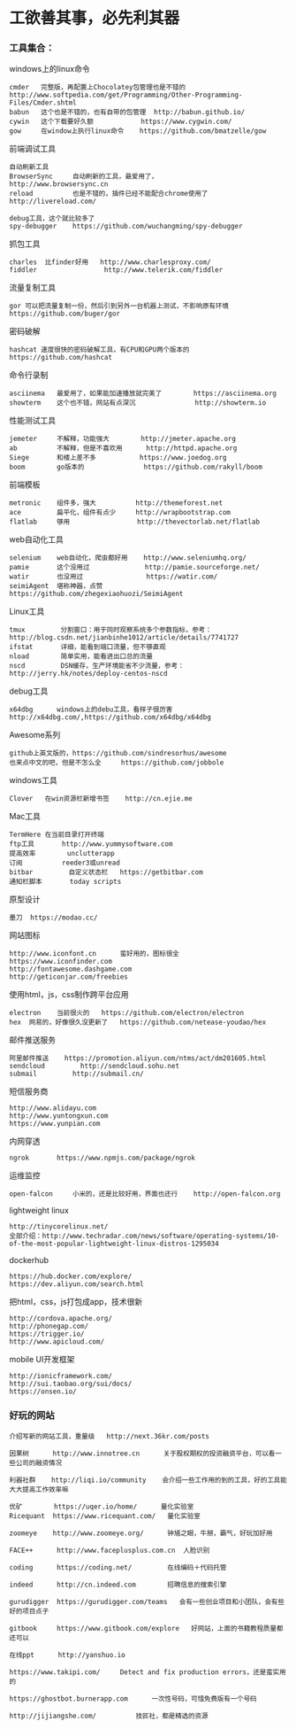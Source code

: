 # 工欲善其事，必先利其器



### 工具集合：

windows上的linux命令
        
    cmder   完整版，再配置上Chocolatey包管理也是不错的    http://www.softpedia.com/get/Programming/Other-Programming-Files/Cmder.shtml
    babun   这个也是不错的，也有自带的包管理  http://babun.github.io/
    cywin   这个下载要好久额            https://www.cygwin.com/
    gow     在window上执行linux命令    https://github.com/bmatzelle/gow
    
    
前端调试工具

    自动刷新工具
    BrowserSync     自动刷新的工具，最爱用了，                   http://www.browsersync.cn
    reload          也是不错的，插件已经不能配合chrome使用了       http://livereload.com/
    
    debug工具，这个就比较多了
    spy-debugger    https://github.com/wuchangming/spy-debugger


抓包工具

    charles  比finder好用   http://www.charlesproxy.com/
    fiddler                 http://www.telerik.com/fiddler
    
    
流量复制工具
    
    gor 可以把流量复制一份，然后引到另外一台机器上测试，不影响原有环境     https://github.com/buger/gor
    
    
密码破解
    
    hashcat 速度很快的密码破解工具，有CPU和GPU两个版本的       https://github.com/hashcat
    
    
命令行录制

    asciinema   最爱用了，如果能加速播放就完美了        https://asciinema.org
    showterm    这个也不错，网站有点深沉               http://showterm.io
   
   
性能测试工具
    
    jemeter     不解释，功能强大        http://jmeter.apache.org
    ab          不解释，但是不喜欢用      http://httpd.apache.org
    Siege       和楼上差不多           https://www.joedog.org
    boom        go版本的               https://github.com/rakyll/boom
    
    
前端模板

    metronic    组件多，强大          http://themeforest.net
    ace         扁平化，组件有点少     http://wrapbootstrap.com
    flatlab     够用                 http://thevectorlab.net/flatlab
    
    
web自动化工具
    
    selenium    web自动化，爬虫都好用    http://www.seleniumhq.org/
    pamie       这个没用过              http://pamie.sourceforge.net/
    watir       也没用过                https://watir.com/  
    seimiAgent  堪称神器，点赞             https://github.com/zhegexiaohuozi/SeimiAgent
      
Linux工具

    tmux	     分割窗口：用于同时观察系统多个参数指标，参考：http://blog.csdn.net/jianbinhe1012/article/details/7741727
    ifstat	     详细，能看到端口流量，但不够直观
    nload	     简单实用，能看进出口总的流量
    nscd 	     DSN缓存，生产环境能省不少流量，参考：http://jerry.hk/notes/deploy-centos-nscd   
    
debug工具
    
    x64dbg      windows上的debu工具，看样子很厉害      http://x64dbg.com/,https://github.com/x64dbg/x64dbg
    
    
Awesome系列
    
    github上英文版的，https://github.com/sindresorhus/awesome
    也来点中文的吧，但是不怎么全     https://github.com/jobbole
   
   
windows工具
    
    Clover   在win资源栏新增书签    http://cn.ejie.me
    
    
Mac工具
    
    TermHere 在当前目录打开终端
    ftp工具		http://www.yummysoftware.com
    提高效率		unclutterapp
    订阅          reeder3或unread
    bitbar	       自定义状态栏	https://getbitbar.com
    通知栏脚本	    today scripts   
        
原型设计
    
    墨刀  https://modao.cc/
    
    
网站图标
    
    http://www.iconfont.cn      蛮好用的，图标很全
    https://www.iconfinder.com
    http://fontawesome.dashgame.com
    http://geticonjar.com/freebies
    

使用html，js，css制作跨平台应用
    
    electron	当前很火的	https://github.com/electron/electron
    hex  网易的，好像很久没更新了	https://github.com/netease-youdao/hex
    

邮件推送服务

    阿里邮件推送	  https://promotion.aliyun.com/ntms/act/dm201605.html
    sendcloud	      http://sendcloud.sohu.net
    submail         http://submail.cn/
    
    
短信服务商

    http://www.alidayu.com
    http://www.yuntongxun.com
    https://www.yunpian.com
    
    
内网穿透

    ngrok       https://www.npmjs.com/package/ngrok
    
    
运维监控

    open-falcon     小米的，还是比较好用，界面也还行    http://open-falcon.org
    
    
lightweight linux

    http://tinycorelinux.net/
    全部介绍：http://www.techradar.com/news/software/operating-systems/10-of-the-most-popular-lightweight-linux-distros-1295034
    
    
dockerhub
    
    https://hub.docker.com/explore/
    https://dev.aliyun.com/search.html


把html，css，js打包成app，技术很新

    http://cordova.apache.org/
    http://phonegap.com/
    https://trigger.io/
    http://www.apicloud.com/


mobile UI开发框架

    http://ionicframework.com/		
    http://sui.taobao.org/sui/docs/
    https://onsen.io/	

### 好玩的网站

    介绍写新的网站工具，重量级   http://next.36kr.com/posts

    因果树      http://www.innotree.cn      关于股权期权的投资融资平台，可以看一些公司的融资情况
    
    利器社群    http://liqi.io/community    会介绍一些工作用的到的工具，好的工具能大大提高工作效率嘛

    优矿        https://uqer.io/home/      量化实验室
    Ricequant  https://www.ricequant.com/   量化实验室
    
    zoomeye    http://www.zoomeye.org/      钟馗之眼，牛掰，霸气，好玩加好用
    
    FACE++      http://www.faceplusplus.com.cn  人脸识别
    
    coding      https://coding.net/         在线编码＋代码托管
    
    indeed      http://cn.indeed.com        招聘信息的搜索引擎
    
    gurudigger  https://gurudigger.com/teams   会有一些创业项目和小团队，会有些好的项目点子
    
    gitbook     https://www.gitbook.com/explore   好网站，上面的书籍教程质量都还可以  

    在线ppt      http://yanshuo.io
    
    https://www.takipi.com/     Detect and fix production errors，还是蛮实用的

    https://ghostbot.burnerapp.com      一次性号码，可惜免费版有一个号码

    http://jijiangshe.com/          技匠社，都是精选的资源


